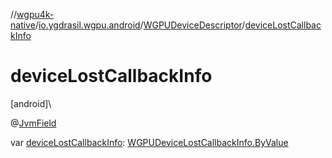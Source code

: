 //[wgpu4k-native](../../../index.md)/[io.ygdrasil.wgpu.android](../index.md)/[WGPUDeviceDescriptor](index.md)/[deviceLostCallbackInfo](device-lost-callback-info.md)

# deviceLostCallbackInfo

[android]\

@[JvmField](https://kotlinlang.org/api/core/kotlin-stdlib/kotlin.jvm/-jvm-field/index.html)

var [deviceLostCallbackInfo](device-lost-callback-info.md): [WGPUDeviceLostCallbackInfo.ByValue](../-w-g-p-u-device-lost-callback-info/-by-value/index.md)